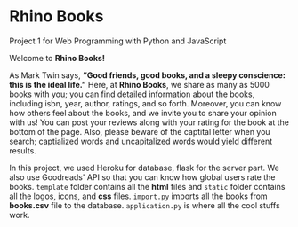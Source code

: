 # Rhino Books

Project 1 for Web Programming with Python and JavaScript

Welcome to <strong>Rhino Books!</strong>

As Mark Twin says, <strong>“Good friends, good books, and a sleepy conscience: this is the ideal life.”</strong> Here, at <strong> Rhino Books</strong>, we share as many as 5000 books with you; you can find detailed information about the books, including isbn, year, author,  ratings, and so forth. Moreover, you can know how others feel about the books, and we invite you to share your opinion with us! You can post your reviews along with your rating for the book at the bottom of the page. Also, please beware of the captital letter when you search; captialized words and uncapitalized words would yield different results.

In this project, we used Heroku for database, flask for the server part. We also use Goodreads' API so that you can know how global users rate the books. `template` folder contains all the <strong>html</strong> files and `static` folder contains all the logos, icons, and <strong>css</strong> files. `import.py` imports all the books from <strong>books.csv</strong> file to the database. `application.py` is where all the cool stuffs work.
